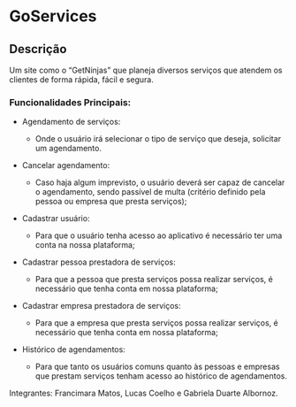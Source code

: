 # GoServices

## **Descrição**
Um site como o “GetNinjas” que planeja diversos serviços que atendem os clientes de forma rápida, fácil e segura.

### Funcionalidades Principais:
- Agendamento de serviços:
  - Onde o usuário irá selecionar o tipo de serviço que deseja, solicitar um agendamento.

- Cancelar agendamento:
  - Caso haja algum imprevisto, o usuário deverá ser capaz de cancelar o agendamento, sendo passível de multa (critério definido pela pessoa ou empresa que presta serviços);

- Cadastrar usuário:
  - Para que o usuário tenha acesso ao aplicativo é necessário ter uma conta na nossa plataforma;

- Cadastrar pessoa prestadora de serviços:
  - Para que a pessoa que presta serviços possa realizar serviços, é necessário que tenha conta em nossa plataforma;

- Cadastrar empresa prestadora de serviços:
  - Para que a empresa que presta serviços possa realizar serviços, é necessário que tenha conta em nossa plataforma;

- Histórico de agendamentos:
  - Para que tanto os usuários comuns quanto às pessoas e empresas que prestam serviços tenham acesso ao histórico de agendamentos.

Integrantes:
 Francimara Matos, Lucas Coelho e Gabriela Duarte Albornoz.
